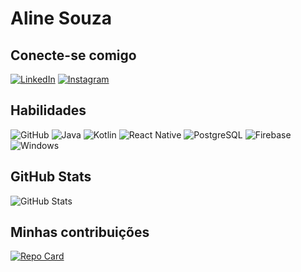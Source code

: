 # Aline Souza

## Conecte-se comigo
[![LinkedIn](https://img.shields.io/badge/LinkedIn-000?style=for-the-badge&logo=linkedin&logoColor=0E76A8)](https://www.linkedin.com/in/aline-souza-ba4a85208/) [![Instagram](https://img.shields.io/badge/Instagram-000?style=for-the-badge&logo=instagram)](https://www.instagram.com/alinny_solza/)


## Habilidades
![GitHub](https://img.shields.io/badge/GitHub-000?style=for-the-badge&logo=github) ![Java](https://img.shields.io/badge/Java-000?style=for-the-badge&logo=java) ![Kotlin](https://img.shields.io/badge/Kotlin-000?&style=for-the-badge&logo=kotlin&logoColor=B73BFE) ![React Native](https://img.shields.io/badge/React-Native-000?style=for-the-badge&logo=React-Native) ![PostgreSQL](https://img.shields.io/badge/PostgreSQL-000?style=for-the-badge&logo=postgresql) ![Firebase](https://img.shields.io/badge/Firebase-000?style=for-the-badge&logo=firebase&logoColor=ffca28) ![Windows](https://img.shields.io/badge/Windows-000?style=for-the-badge&logo=windows&logoColor=2CA5E0)

## GitHub Stats
![GitHub Stats](https://github-readme-stats.vercel.app/api?username=alinesouzza&show_icons=true&hide=contribs,prs&cache_seconds=86400&theme=jolly)

## Minhas contribuições
[![Repo Card](https://github-readme-stats.vercel.app/api/pin/?username=alinesouzza&repo=dio-lab-open-source&theme=jolly&show_icons=true&title_color=E94D5F&text_color=FFF)](https://github.com/AlineSouzza/dio-lab-open-source)
